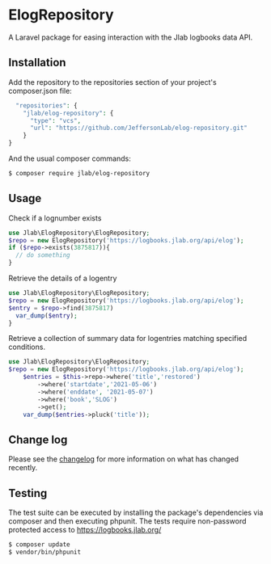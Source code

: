 # ElogRepository

A Laravel package for easing interaction with the Jlab logbooks data API.

## Installation

Add the repository to the repositories section of your project's composer.json file:
```php
  "repositories": {
    "jlab/elog-repository": {
      "type": "vcs",
      "url": "https://github.com/JeffersonLab/elog-repository.git"
    }
}
```
And the usual composer commands:

``` bash
$ composer require jlab/elog-repository
```

## Usage
Check if a lognumber exists
```php
use Jlab\ElogRepository\ElogRepository;
$repo = new ElogRepository('https://logbooks.jlab.org/api/elog');
if ($repo->exists(3875817)){
  // do something
}
```

Retrieve the details of a logentry
```php
use Jlab\ElogRepository\ElogRepository;
$repo = new ElogRepository('https://logbooks.jlab.org/api/elog');
$entry = $repo->find(3875817)
  var_dump($entry);
}
```

Retrieve a collection of summary data for logentries matching specified conditions. 
```php
use Jlab\ElogRepository\ElogRepository;
$repo = new ElogRepository('https://logbooks.jlab.org/api/elog');
    $entries = $this->repo->where('title','restored')
        ->where('startdate','2021-05-06')
        ->where('enddate', '2021-05-07')
        ->where('book','SLOG')
        ->get();
    var_dump($entries->pluck('title')); 
```

## Change log

Please see the [changelog](changelog.md) for more information on what has changed recently.

## Testing
The test suite can be executed by installing the package's dependencies via composer and then executing phpunit.  The tests require non-password protected access to https://logbooks.jlab.org/ 

``` bash
$ composer update
$ vendor/bin/phpunit 
```
